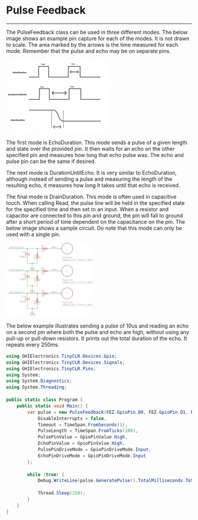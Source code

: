 # Pulse Feedback
---
The PulseFeedback class can be used in three different modes. The below image shows an example pin capture for each of the modes. It is not drawn to scale. The area marked by the arrows is the time measured for each mode. Remember that the pulse and echo may be on separate pins.

![Pulse feedback timing](images/pulse-feedback.jpg)

The first mode is EchoDuration. This mode sends a pulse of a given length and state over the provided pin. It then waits for an echo on the other specified pin and measures how long that echo pulse was. The echo and pulse pin can be the same if desired. 

The next mode is DurationUntilEcho. It is very similar to EchoDuration, although instead of sending a pulse and measuring the length of the resulting echo, it measures how long it takes until that echo is received.

The final mode is DrainDuration. This mode is often used in capacitive touch. When calling Read, the pulse line will be held in the specified state for the specified time and then set to an input. When a resistor and capacitor are connected to this pin and ground, the pin will fall to ground after a short period of time dependent on the capacitance on the pin. The below image shows a sample circuit. Do note that this mode can only be used with a single pin.

![Capacitive touch schematic](images/capacitive-touch-schematic.jpg)

The below example illustrates sending a pulse of 10us and reading an echo on a second pin where both the pulse and echo are high, without using any pull-up or pull-down resistors. It prints out the total duration of the echo. It repeats every 250ms.

```csharp
using GHIElectronics.TinyCLR.Devices.Gpio;
using GHIElectronics.TinyCLR.Devices.Signals;
using GHIElectronics.TinyCLR.Pins;
using System;
using System.Diagnostics;
using System.Threading;

public static class Program {
    public static void Main() {
        var pulse = new PulseFeedback(FEZ.GpioPin.D0, FEZ.GpioPin.D1, PulseFeedbackMode.EchoDuration) {
            DisableInterrupts = false,
            Timeout = TimeSpan.FromSeconds(1),
            PulseLength = TimeSpan.FromTicks(100),
            PulsePinValue = GpioPinValue.High,
            EchoPinValue = GpioPinValue.High,
            PulsePinDriveMode = GpioPinDriveMode.Input,
            EchoPinDriveMode = GpioPinDriveMode.Input
        };

        while (true) {
            Debug.WriteLine(pulse.GeneratePulse().TotalMilliseconds.ToString("N0"));

            Thread.Sleep(250);
        }
    }
}

```